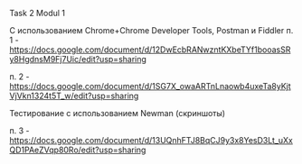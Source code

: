 Task 2 Modul 1

С использованием Chrome+Chrome Developer Tools, Postman и Fiddler
п. 1 - https://docs.google.com/document/d/12DwEcbRANwzntKXbeTYf1booasSRy8HgdnsM9Fj7Uic/edit?usp=sharing

п. 2 - https://docs.google.com/document/d/1SG7X_owaARTnLnaowb4uxeTa8yKjtVjVkn1324t5T_w/edit?usp=sharing

Тестирование с использованием Newman (скриншоты)

п. 3 - https://docs.google.com/document/d/13UQnhFTJ8BqCJ9y3x8YesD3Lt_uXxQD1PAeZVqp80Ro/edit?usp=sharing